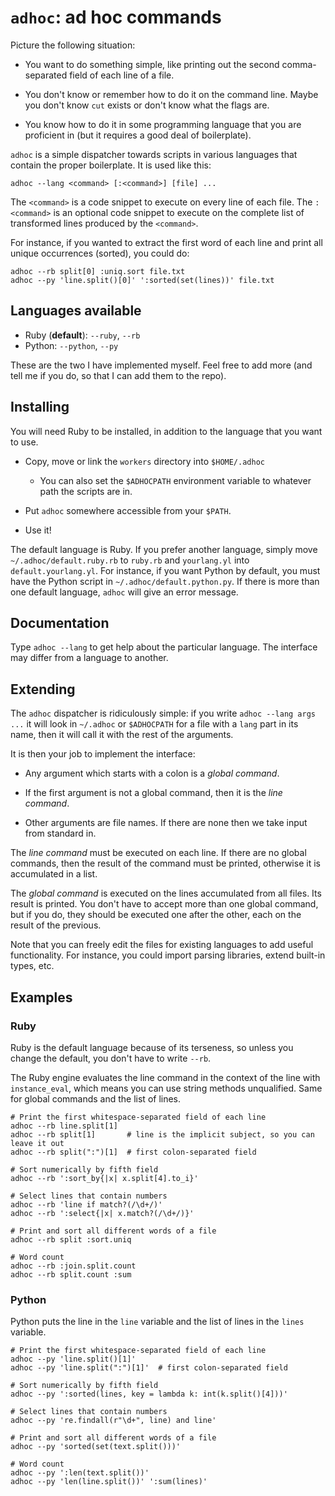 
`adhoc`: ad hoc commands
========================

Picture the following situation:

* You want to do something simple, like printing out the second
  comma-separated field of each line of a file.

* You don't know or remember how to do it on the command line. Maybe
  you don't know `cut` exists or don't know what the flags are.

* You know how to do it in some programming language that you are
  proficient in (but it requires a good deal of boilerplate).

`adhoc` is a simple dispatcher towards scripts in various languages
that contain the proper boilerplate. It is used like this:

    adhoc --lang <command> [:<command>] [file] ...

The `<command>` is a code snippet to execute on every line of each
file. The `:<command>` is an optional code snippet to execute on the
complete list of transformed lines produced by the `<command>`.

For instance, if you wanted to extract the first word of each line and
print all unique occurrences (sorted), you could do:

    adhoc --rb split[0] :uniq.sort file.txt
    adhoc --py 'line.split()[0]' ':sorted(set(lines))' file.txt


Languages available
-------------------

* Ruby (**default**): `--ruby`, `--rb`
* Python: `--python`, `--py`

These are the two I have implemented myself. Feel free to add more
(and tell me if you do, so that I can add them to the repo).


Installing
----------

You will need Ruby to be installed, in addition to the language that
you want to use.

* Copy, move or link the `workers` directory into `$HOME/.adhoc`

  * You can also set the `$ADHOCPATH` environment variable to whatever
    path the scripts are in.

* Put `adhoc` somewhere accessible from your `$PATH`.

* Use it!

The default language is Ruby. If you prefer another language, simply
move `~/.adhoc/default.ruby.rb` to `ruby.rb` and `yourlang.yl` into
`default.yourlang.yl`. For instance, if you want Python by default,
you must have the Python script in `~/.adhoc/default.python.py`. If
there is more than one default language, `adhoc` will give an error
message.


Documentation
-------------

Type `adhoc --lang` to get help about the particular language. The
interface may differ from a language to another.


Extending
---------

The `adhoc` dispatcher is ridiculously simple: if you write `adhoc
--lang args ...` it will look in `~/.adhoc` or `$ADHOCPATH` for a file
with a `lang` part in its name, then it will call it with the rest of
the arguments.

It is then your job to implement the interface:

* Any argument which starts with a colon is a *global command*.

* If the first argument is not a global command, then it is the *line
  command*.

* Other arguments are file names. If there are none then we take input
  from standard in.

The *line command* must be executed on each line. If there are no
global commands, then the result of the command must be printed,
otherwise it is accumulated in a list.

The *global command* is executed on the lines accumulated from all
files. Its result is printed. You don't have to accept more than one
global command, but if you do, they should be executed one after the
other, each on the result of the previous.

Note that you can freely edit the files for existing languages to add
useful functionality. For instance, you could import parsing
libraries, extend built-in types, etc.



Examples
--------

### Ruby

Ruby is the default language because of its terseness, so unless you
change the default, you don't have to write `--rb`.

The Ruby engine evaluates the line command in the context of the line
with `instance_eval`, which means you can use string methods
unqualified. Same for global commands and the list of lines.

    # Print the first whitespace-separated field of each line
    adhoc --rb line.split[1]
    adhoc --rb split[1]       # line is the implicit subject, so you can leave it out
    adhoc --rb split(":")[1]  # first colon-separated field
  
    # Sort numerically by fifth field
    adhoc --rb ':sort_by{|x| x.split[4].to_i}'
  
    # Select lines that contain numbers
    adhoc --rb 'line if match?(/\d+/)'
    adhoc --rb ':select{|x| x.match?(/\d+/)}'
  
    # Print and sort all different words of a file
    adhoc --rb split :sort.uniq
  
    # Word count
    adhoc --rb :join.split.count
    adhoc --rb split.count :sum


### Python

Python puts the line in the `line` variable and the list of lines in
the `lines` variable.

    # Print the first whitespace-separated field of each line
    adhoc --py 'line.split()[1]'
    adhoc --py 'line.split(":")[1]'  # first colon-separated field
  
    # Sort numerically by fifth field
    adhoc --py ':sorted(lines, key = lambda k: int(k.split()[4]))'
  
    # Select lines that contain numbers
    adhoc --py 're.findall(r"\d+", line) and line'
  
    # Print and sort all different words of a file
    adhoc --py 'sorted(set(text.split()))'
  
    # Word count
    adhoc --py ':len(text.split())'
    adhoc --py 'len(line.split())' ':sum(lines)'


